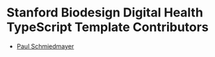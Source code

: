 <!--

This source file is part of the Stanford Biodesign Digital Health TypeScript Template open-source project

SPDX-FileCopyrightText: 2023 Stanford University and the project authors (see CONTRIBUTORS.md)

SPDX-License-Identifier: MIT

-->

Stanford Biodesign Digital Health TypeScript Template Contributors
====================

* [Paul Schmiedmayer](https://github.com/PSchmiedmayer)
